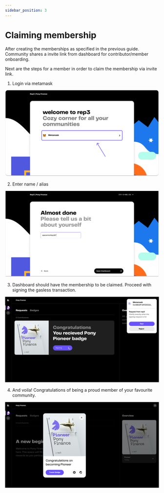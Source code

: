 ```yaml
---
sidebar_position: 3
---
```


# Claiming membership

After creating the memberships as specified in the previous guide. Community shares a invite link from dashboard for contributor/member onboarding.

Next are the steps for a member in order to claim the membership via invite link.

1. Login via metamask

![1](./img/claiming/1.png)

2. Enter name / alias

![2](./img/claiming/2.png)

3. Dashboard should have the membership to be claimed. Proceed with signing the gasless transaction.

![3](./img/claiming/3.png)

4. And voila! Congratulations of being a proud member of your favourite community.

![4](./img/claiming/4.png)
